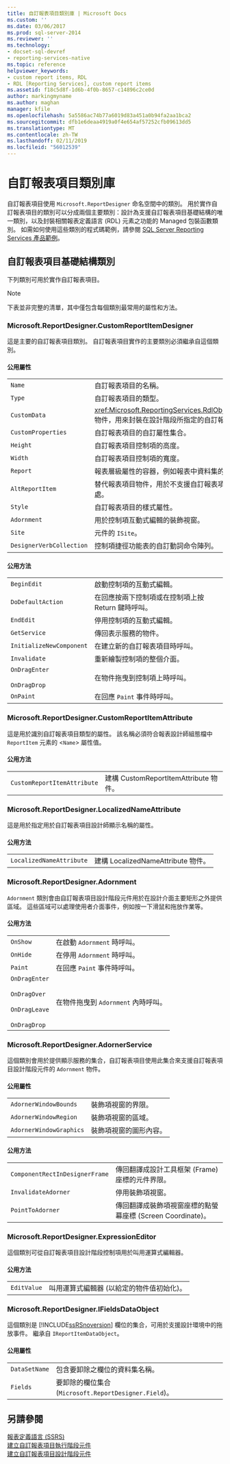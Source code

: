 ```yaml
---
title: 自訂報表項目類別庫 | Microsoft Docs
ms.custom: ''
ms.date: 03/06/2017
ms.prod: sql-server-2014
ms.reviewer: ''
ms.technology:
- docset-sql-devref
- reporting-services-native
ms.topic: reference
helpviewer_keywords:
- custom report items, RDL
- RDL [Reporting Services], custom report items
ms.assetid: f18c5d8f-1d6b-4f0b-8657-c14896c2ce0d
author: markingmyname
ms.author: maghan
manager: kfile
ms.openlocfilehash: 5a5586ac74b77a6019d83a451a0b94fa2aa1bca2
ms.sourcegitcommit: dfb1e6deaa4919a0f4e654af57252cfb09613dd5
ms.translationtype: MT
ms.contentlocale: zh-TW
ms.lasthandoff: 02/11/2019
ms.locfileid: "56012539"
---
```

# <a name="custom-report-item-class-libraries"></a>自訂報表項目類別庫
  自訂報表項目使用 `Microsoft.ReportDesigner` 命名空間中的類別。 用於實作自訂報表項目的類別可以分成兩個主要類別：設計為支援自訂報表項目基礎結構的唯一類別，以及封裝相關報表定義語言 (RDL) 元素之功能的 Managed 包裝函數類別。 如需如何使用這些類別的程式碼範例，請參閱 [SQL Server Reporting Services 產品範例](https://go.microsoft.com/fwlink/?LinkId=177889)。  
  
## <a name="custom-report-item-infrastructure-classes"></a>自訂報表項目基礎結構類別  
 下列類別可用於實作自訂報表項目。  
  
> [!NOTE]  
>  下表並非完整的清單，其中僅包含每個類別最常用的屬性和方法。  
  
### <a name="microsoftreportdesignercustomreportitemdesigner"></a>Microsoft.ReportDesigner.CustomReportItemDesigner  
 這是主要的自訂報表項目類別。 自訂報表項目實作的主要類別必須繼承自這個類別。  
  
#### <a name="public-properties"></a>公用屬性  
  
|||  
|-|-|  
|`Name`|自訂報表項目的名稱。|  
|`Type`|自訂報表項目的類型。|  
|`CustomData`|<xref:Microsoft.ReportingServices.RdlObjectModel.CustomData> 物件，用來封裝在設計階段所指定的自訂報表項目資料屬性。|  
|`CustomProperties`|自訂報表項目的自訂屬性集合。|  
|`Height`|自訂報表項目控制項的高度。|  
|`Width`|自訂報表項目控制項的寬度。|  
|`Report`|報表層級屬性的容器，例如報表中資料集的清單。|  
|`AltReportItem`|替代報表項目物件，用於不支援自訂報表項目執行階段控制項之處。|  
|`Style`|自訂報表項目的樣式屬性。|  
|`Adornment`|用於控制項互動式編輯的裝飾視窗。|  
|`Site`|元件的 `ISite`。|  
|`DesignerVerbCollection`|控制項捷徑功能表的自訂動詞命令陣列。|  
  
#### <a name="public-methods"></a>公用方法  
  
|||  
|-|-|  
|`BeginEdit`|啟動控制項的互動式編輯。|  
|`DoDefaultAction`|在回應按兩下控制項或在控制項上按 Return 鍵時呼叫。|  
|`EndEdit`|停用控制項的互動式編輯。|  
|`GetService`|傳回表示服務的物件。|  
|`InitializeNewComponent`|在建立新的自訂報表項目時呼叫。|  
|`Invalidate`|重新繪製控制項的整個介面。|  
|`OnDragEnter`<br /><br /> `OnDragDrop`|在物件拖曳到控制項上時呼叫。|  
|`OnPaint`|在回應 `Paint` 事件時呼叫。|  
  
### <a name="microsoftreportdesignercustomreportitemattribute"></a>Microsoft.ReportDesigner.CustomReportItemAttribute  
 這是用於識別自訂報表項目類型的屬性。 該名稱必須符合報表設計師組態檔中 `ReportItem` 元素的 <`Name`> 屬性值。  
  
#### <a name="public-methods"></a>公用方法  
  
|||  
|-|-|  
|`CustomReportItemAttribute`|建構 CustomReportItemAttribute 物件。|  
  
### <a name="microsoftreportdesignerlocalizednameattribute"></a>Microsoft.ReportDesigner.LocalizedNameAttribute  
 這是用於指定用於自訂報表項目設計師顯示名稱的屬性。  
  
#### <a name="public-methods"></a>公用方法  
  
|||  
|-|-|  
|`LocalizedNameAttribute`|建構 LocalizedNameAttribute 物件。|  
  
### <a name="microsoftreportdesigneradornment"></a>Microsoft.ReportDesigner.Adornment  
 `Adornment` 類別會由自訂報表項目設計階段元件用於在設計介面主要矩形之外提供區域。 這些區域可以處理使用者介面事件，例如按一下滑鼠和拖放作業等。  
  
#### <a name="public-methods"></a>公用方法  
  
|||  
|-|-|  
|`OnShow`|在啟動 `Adornment` 時呼叫。|  
|`OnHide`|在停用 `Adornment` 時呼叫。|  
|`Paint`|在回應 `Paint` 事件時呼叫。|  
|`OnDragEnter`<br /><br /> `OnDragOver`<br /><br /> `OnDragLeave`<br /><br /> `OnDragDrop`|在物件拖曳到 `Adornment` 內時呼叫。|  
  
### <a name="microsoftreportdesigneradornerservice"></a>Microsoft.ReportDesigner.AdornerService  
 這個類別會用於提供顯示服務的集合，自訂報表項目使用此集合來支援自訂報表項目設計階段元件的 `Adornment` 物件。  
  
#### <a name="public-properties"></a>公用屬性  
  
|||  
|-|-|  
|`AdornerWindowBounds`|裝飾項視窗的界限。|  
|`AdornerWindowRegion`|裝飾項視窗的區域。|  
|`AdornerWindowGraphics`|裝飾項視窗的圖形內容。|  
  
#### <a name="public-methods"></a>公用方法  
  
|||  
|-|-|  
|`ComponentRectInDesignerFrame`|傳回翻譯成設計工具框架 (Frame) 座標的元件界限。|  
|`InvalidateAdorner`|停用裝飾項視窗。|  
|`PointToAdorner`|傳回翻譯成裝飾項視窗座標的點螢幕座標 (Screen Coordinate)。|  
  
### <a name="microsoftreportdesignerexpressioneditor"></a>Microsoft.ReportDesigner.ExpressionEditor  
 這個類別可從自訂報表項目設計階段控制項用於叫用運算式編輯器。  
  
#### <a name="public-methods"></a>公用方法  
  
|||  
|-|-|  
|`EditValue`|叫用運算式編輯器 (以給定的物件值初始化)。|  
  
### <a name="microsoftreportdesignerifieldsdataobject"></a>Microsoft.ReportDesigner.IFieldsDataObject  
 這個類別是 [!INCLUDE[ssRSnoversion](../../includes/ssrsnoversion-md.md)] 欄位的集合，可用於支援設計環境中的拖放事件。 繼承自 `IReportItemDataObject`。  
  
#### <a name="public-properties"></a>公用屬性  
  
|||  
|-|-|  
|`DataSetName`|包含要卸除之欄位的資料集名稱。|  
|`Fields`|要卸除的欄位集合 (`Microsoft.ReportDesigner.Field`)。|  
  
## <a name="see-also"></a>另請參閱  
 [報表定義語言 &#40;SSRS&#41;](../reports/report-definition-language-ssrs.md)   
 [建立自訂報表項目執行階段元件](creating-a-custom-report-item-run-time-component.md)   
 [建立自訂報表項目設計階段元件](creating-a-custom-report-item-design-time-component.md)  
  
  
